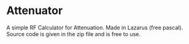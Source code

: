 # Attenuator
A simple RF Calculator for Attenuation.
Made in Lazarus (free pascal). Source code is given in the zip file and is free to use.

